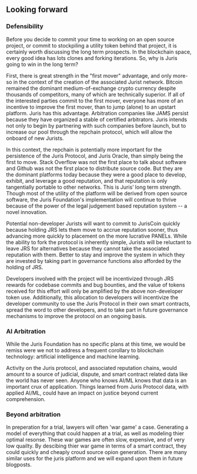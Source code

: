 ## Looking forward

### Defensibility

Before you decide to commit your time to working on an open source project, or commit to stockpiling a utility token behind that project, it is certainly worth discussing the long term prospects. In the blockchain space, every good idea has lots clones and forking iterations. So, why is Juris going to win in the long term?

First, there is great strength in the "first mover" advantage, and only more-so in the context of the creation of the associated Jurist network. Bitcoin remained the dominant medium-of-exchange crypto currency despite thousands of competitors, many of which are technically superior. If all of the interested parties commit to the first mover, everyone has more of an incentive to improve the first mover, than to jump \(alone\) to an upstart platform. Juris has this advantage. Arbitration companies like JAMS persist because they have organized a stable of certified arbitrators. Juris intends not only to begin by partnering with such companies before launch, but to increase our pool through the repchain protocol, which will allow the onboard of new Jurists.

In this context, the repchain is potentially more important for the persistence of the Juris Protocol, and Juris Oracle, than simply being the first to move. Stack Overflow was not the first place to talk about software and Github was not the first place to distribute source code. But they are the dominant platforms today because they were a good place to develop, exhibit, and leverage a good reputation, and that reputation is only tangentially portable to other networks. This is Juris’ long term strength. Though most of the utility of the platform will be derived from open source software, the Juris Foundation's implementation will continue to thrive because of the power of the legal judgement based reputation system -- a novel innovation.

Potential non-developer Jurists will want to commit to JurisCoin quickly because holding JRS lets them move to accrue reputation sooner, thus advancing more quickly to placement on the more lucrative PANELs. While the ability to fork the protocol is inherently simple, Jurists will be reluctant to leave JRS for alternatives because they cannot take the associated reputation with them. Better to stay and improve the system in which they are invested by taking part in governance functions also afforded by the holding of JRS.

Developers involved with the project will be incentivized through JRS rewards for codebase commits and bug bounties, and the value of tokens received for this effort will only be amplified by the above non-developer token use. Additionally, this allocation to developers will incentivize the developer community to use the Juris Protocol in their own smart contracts, spread the word to other developers, and to take part in future governance mechanisms to improve the protocol on an ongoing basis.

### AI Arbitration

While the Juris Foundation has no specific plans at this time, we would be remiss were we not to address a frequent corollary to blockchain technology: artificial intelligence and machine learning. 

Activity on the Juris protocol, and associated reputation chains, would amount to a source of judicial, dispute, and smart contract related data like the world has never seen. Anyone who knows AI/ML knows that data is an important crux of application. Things learned from Juris Protocol data, with applied AI/ML, could have an impact on justice beyond current comprehension.

### Beyond arbitration

In preperation for a trial, lawyers will often 'war game' a case. Generating a model of everything that could happen at a trial, as well as modeling thier optimal resonse. These war games are often slow, expensive, and of very low quailty. By descibing thier war game in terms of a smart contract, they could quickly and cheaply croud source opion generation. There are many similar uses for the juris platform and we will expand upon them in future blogposts.

